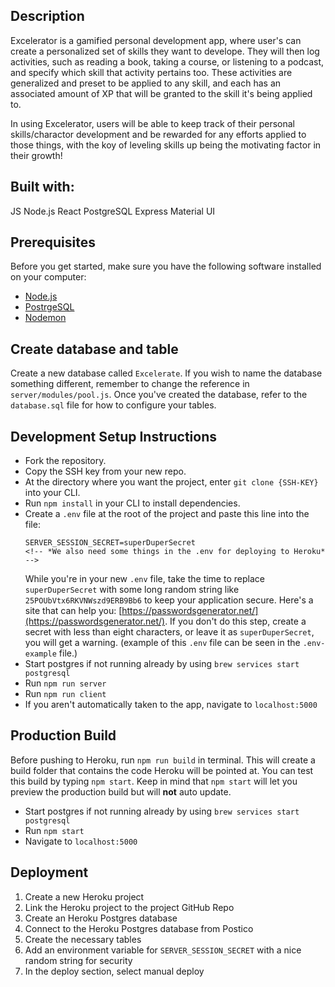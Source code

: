 ## Description
Excelerator is a gamified personal development app, where user's can create a personalized set of skills they want to develope. They will then log activities, such as reading a book, taking a course, or listening to a podcast, and specify which skill that activity pertains too. These activities are generalized and preset to be applied to any skill, and each has an associated amount of XP that will be granted to the skill it's being applied to.

In using Excelerator, users will be able to keep track of their personal skills/charactor development and be rewarded for any efforts applied to those things, with the koy of leveling skills up being the motivating factor in their growth!

## Built with:
JS
Node.js
React
PostgreSQL
Express
Material UI



## Prerequisites

Before you get started, make sure you have the following software installed on your computer:

- [Node.js](https://nodejs.org/en/)
- [PostrgeSQL](https://www.postgresql.org/)
- [Nodemon](https://nodemon.io/)

## Create database and table

Create a new database called `Excelerate`. If you wish to name the database something different, remember to change the reference in `server/modules/pool.js`. Once you've created the database, refer to the `database.sql` file for how to configure your tables. 

## Development Setup Instructions

- Fork the repository.
- Copy the SSH key from your new repo.
- At the directory where you want the project, enter `git clone {SSH-KEY}` into your CLI.
- Run `npm install` in your CLI to install dependencies.
- Create a `.env` file at the root of the project and paste this line into the file:
  ```
  SERVER_SESSION_SECRET=superDuperSecret
  <!-- *We also need some things in the .env for deploying to Heroku* -->
  ```
  While you're in your new `.env` file, take the time to replace `superDuperSecret` with some long random string like `25POUbVtx6RKVNWszd9ERB9Bb6` to keep your application secure. Here's a site that can help you: [https://passwordsgenerator.net/](https://passwordsgenerator.net/). If you don't do this step, create a secret with less than eight characters, or leave it as `superDuperSecret`, you will get a warning.
      (example of this `.env` file can be seen in the `.env-example` file.)
- Start postgres if not running already by using `brew services start postgresql`
- Run `npm run server`
- Run `npm run client`
- If you aren't automatically taken to the app, navigate to `localhost:5000`


## Production Build

Before pushing to Heroku, run `npm run build` in terminal. This will create a build folder that contains the code Heroku will be pointed at. You can test this build by typing `npm start`. Keep in mind that `npm start` will let you preview the production build but will **not** auto update.

- Start postgres if not running already by using `brew services start postgresql`
- Run `npm start`
- Navigate to `localhost:5000`


## Deployment
<!-- *Need more in-depth information on deploying* -->

1. Create a new Heroku project
1. Link the Heroku project to the project GitHub Repo
1. Create an Heroku Postgres database
1. Connect to the Heroku Postgres database from Postico
1. Create the necessary tables
1. Add an environment variable for `SERVER_SESSION_SECRET` with a nice random string for security
1. In the deploy section, select manual deploy

